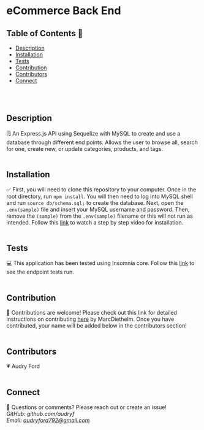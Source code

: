# eCommerce Back End

## Table of Contents  👀<br>
- [Description](#description)
- [Installation](#installation)
- [Tests](#tests)
- [Contribution](#contribution)
- [Contributors](#contributors)
- [Connect](#connect)
<br>
<br>

## Description
🗒
An Express.js API using Sequelize with MySQL to create and use a database through different end points. Allows the user to browse all, search for one, create new, or update categories, products, and tags. 
<br>
<br>

## Installation
✅
First, you will need to clone this repository to your computer. Once in the root directory, run  `npm install`. You will then need to log into MySQL shell and run `source db/schema.sql;` to create the database. Next, open the `.env(sample)` file and insert your MySQL username and password. Then, remove the `(sample)` from the `.env(sample)` filename or this will not run as intended. Follow this [link](https://drive.google.com/file/d/1Sz-us84eAlIUwNOoWNVCxWgfdGyM5pcA/view) to watch a step by step video for installation.
<br>
<br>

## Tests
💻
This application has been tested using Insomnia core. Follow this [link](https://drive.google.com/file/d/1SdrwYJ3ayBvXIB9z4ur1r6rWpg42rpqw/view) to see the endpoint tests run.
<br>
<br>

## Contribution
👥
Contributions are welcome! Please check out this link for detailed instructions on contributing [here](https://github.com/MarcDiethelm/contributing/blob/master/README.md) by MarcDiethelm. Once you have contributed, your name will be added below in the contributors section!
<br>
<br>
## Contributors
💗
Audry Ford 
<br>
<br>

## Connect
📧
Questions or comments? Please reach out or create an issue!
<br>
*GitHub: github.com/audryf*<br>
*Email: audryford792@gmail.com*